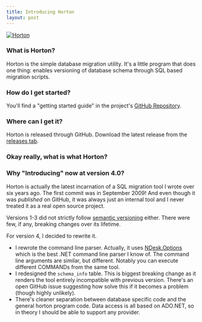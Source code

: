 ```yaml
---
title: Introducing Horton
layout: post
---
```


[![Horton](https://upload.wikimedia.org/wikipedia/en/d/d5/Horton_the_Elephant.jpg)](https://en.wikipedia.org/wiki/File:Horton_the_Elephant.jpg)

### What is Horton?

Horton is the simple database migration utility. It's a little program that does one thing: enables versioning of database
schema through SQL based migration scripts.

### How do I get started?

You'll find a "getting started guide" in the project's [GitHub Repository](https://github.com/jdaigle/Horton).

### Where can I get it?

Horton is released through GitHub. Download the latest release from the [releases tab](https://github.com/jdaigle/Horton/releases).

### Okay really, what is what Horton?

### Why "Introducing" now at version 4.0?

Horton is actually the latest incarnation of a SQL migration tool I wrote over six years ago. The first commit was in September 2009! And even though it was *published* on GitHub, it was always just an internal tool and I never treated it as a real open source project.

Versions 1-3 did not strictly follow [semantic versioning](http://semver.org/) either. There were few, if any, breaking changes over its lifetime.

For version 4, I decided to rewrite it.

- I rewrote the command line parser. Actually, it uses [NDesk.Options](http://www.ndesk.org/Options) which is the best .NET command line parser I know of. The command line arguments are similar, but different. Notably you can execute different COMMANDs from the same tool. 
- I redesigned the `schema_info` table. This is biggest breaking change as it renders the tool entirely incompatible with previous version. There's an open GitHub issue suggesting how solve this if it becomes a problem (though highly unlikely).
- There's cleaner separation between database specific code and the general horton program code. Data access is all based on ADO.NET, so in theory I should be able to support any provider.